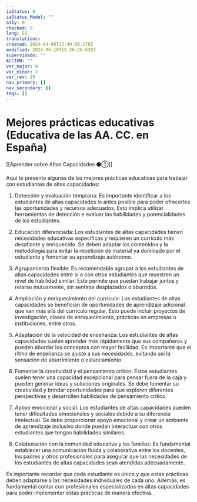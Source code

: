 ```yaml
---
iaStatus: 0
iaStatus_Model: ""
a11y: 0
checked: 0
lang: ES
translations: 
created: 2024-04-06T23:49:00.178Z
modified: 2024-06-10T15:26:26.638Z
supervisado: ""
ACCION: ""
ver_major: 0
ver_minor: 2
ver_rev: 29
nav_primary: []
nav_secondary: []
tags: []
---
```

# Mejores prácticas educativas (Educativa de las AA. CC. en España)

[[Aprender sobre Altas Capacidades ⚫①]]

Aquí te presento algunas de las mejores prácticas educativas para trabajar con estudiantes de altas capacidades:

1. Detección y evaluación temprana: Es importante identificar a los estudiantes de altas capacidades lo antes posible para poder ofrecerles las oportunidades y recursos adecuados. Esto implica utilizar herramientas de detección e evaluar las habilidades y potencialidades de los estudiantes.

2. Educación diferenciada: Los estudiantes de altas capacidades tienen necesidades educativas específicas y requieren un currículo más desafiante y enriquecido. Se deben adaptar los contenidos y la metodología para evitar la repetición de material ya dominado por el estudiante y fomentar su aprendizaje autónomo.

3. Agrupamiento flexible: Es recomendable agrupar a los estudiantes de altas capacidades entre sí o con otros estudiantes que muestren un nivel de habilidad similar. Esto permite que puedan trabajar juntos y retarse mutuamente, sin sentirse desplazados o aburridos.

4. Ampliación y enriquecimiento del currículo: Los estudiantes de altas capacidades se benefician de oportunidades de aprendizaje adicional que van más allá del currículo regular. Esto puede incluir proyectos de investigación, clases de enriquecimiento, prácticas en empresas o instituciones, entre otros.

5. Adaptación de la velocidad de enseñanza: Los estudiantes de altas capacidades suelen aprender más rápidamente que sus compañeros y pueden abordar los conceptos con mayor facilidad. Es importante que el ritmo de enseñanza se ajuste a sus necesidades, evitando así la sensación de aburrimiento o estancamiento.

6. Fomentar la creatividad y el pensamiento crítico: Estos estudiantes suelen tener una capacidad excepcional para pensar fuera de la caja y pueden generar ideas y soluciones originales. Se debe fomentar su creatividad y brindar oportunidades para que exploren diferentes perspectivas y desarrollen habilidades de pensamiento crítico.

7. Apoyo emocional y social: Los estudiantes de altas capacidades pueden tener dificultades emocionales y sociales debido a su diferencia intelectual. Se debe proporcionar apoyo emocional y crear un ambiente de aprendizaje inclusivo donde puedan interactuar con otros estudiantes que tengan habilidades similares.

8. Colaboración con la comunidad educativa y las familias: Es fundamental establecer una comunicación fluida y colaborativa entre los docentes, los padres y otros profesionales para asegurar que las necesidades de los estudiantes de altas capacidades sean atendidas adecuadamente.

Es importante recordar que cada estudiante es único y que estas prácticas deben adaptarse a las necesidades individuales de cada uno. Además, es fundamental contar con profesionales especializados en altas capacidades para poder implementar estas prácticas de manera efectiva.
